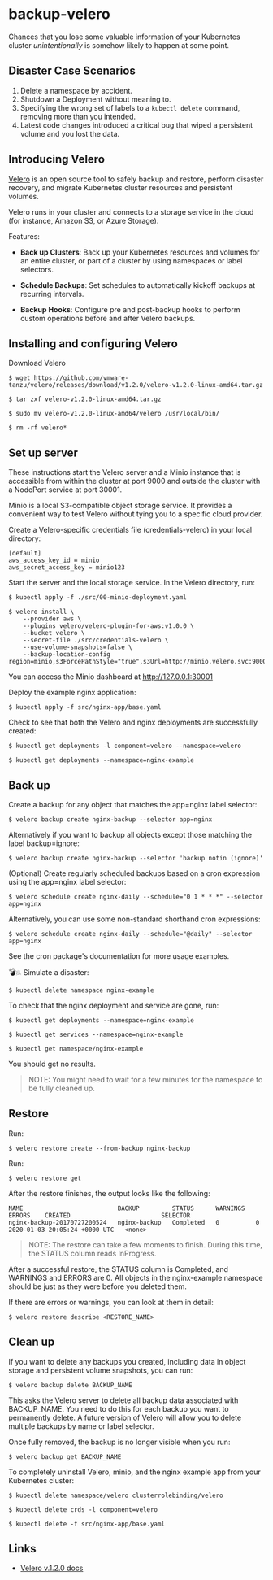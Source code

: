# backup-velero

Chances that you lose some valuable information of your Kubernetes cluster *unintentionally* is somehow likely to happen at some point.

## Disaster Case Scenarios

1. Delete a namespace by accident.
2. Shutdown a Deployment without meaning to.
3. Specifying the wrong set of labels to a `kubectl delete` command, removing more than you intended.
4. Latest code changes introduced a critical bug that wiped a persistent volume and you lost the data.

## Introducing Velero

[Velero](https://velero.io) is an open source tool to safely backup and restore, perform disaster recovery, and migrate Kubernetes cluster resources and persistent volumes.

Velero runs in your cluster and connects to a storage service in the cloud (for instance, Amazon S3, or Azure Storage).

Features:

- **Back up Clusters**: Back up your Kubernetes resources and volumes for an entire cluster, or part of a cluster by using namespaces or label selectors.

- **Schedule Backups**: Set schedules to automatically kickoff backups at recurring intervals.

- **Backup Hooks**: Configure pre and post-backup hooks to perform custom operations before and after Velero backups.

## Installing and configuring Velero

Download Velero

```
$ wget https://github.com/vmware-tanzu/velero/releases/download/v1.2.0/velero-v1.2.0-linux-amd64.tar.gz

$ tar zxf velero-v1.2.0-linux-amd64.tar.gz

$ sudo mv velero-v1.2.0-linux-amd64/velero /usr/local/bin/

$ rm -rf velero*
```

## Set up server

These instructions start the Velero server and a Minio instance that is accessible from within the cluster at port 9000 and outside the cluster with a NodePort service at port 30001.

Minio is a local S3-compatible object storage service. It provides a convenient way to test Velero without tying you to a specific cloud provider.

Create a Velero-specific credentials file (credentials-velero) in your local directory:

```
[default]
aws_access_key_id = minio
aws_secret_access_key = minio123
```

Start the server and the local storage service. In the Velero directory, run:

```
$ kubectl apply -f ./src/00-minio-deployment.yaml

$ velero install \
    --provider aws \
    --plugins velero/velero-plugin-for-aws:v1.0.0 \
    --bucket velero \
    --secret-file ./src/credentials-velero \
    --use-volume-snapshots=false \
    --backup-location-config region=minio,s3ForcePathStyle="true",s3Url=http://minio.velero.svc:9000
```

You can access the Minio dashboard at http://127.0.0.1:30001

Deploy the example nginx application:

```
$ kubectl apply -f src/nginx-app/base.yaml
```
Check to see that both the Velero and nginx deployments are successfully created:

```
$ kubectl get deployments -l component=velero --namespace=velero

$ kubectl get deployments --namespace=nginx-example
```

## Back up

Create a backup for any object that matches the app=nginx label selector:

```
$ velero backup create nginx-backup --selector app=nginx
```

Alternatively if you want to backup all objects except those matching the label backup=ignore:

```
$ velero backup create nginx-backup --selector 'backup notin (ignore)'
```

(Optional) Create regularly scheduled backups based on a cron expression using the app=nginx label selector:

```
$ velero schedule create nginx-daily --schedule="0 1 * * *" --selector app=nginx
```

Alternatively, you can use some non-standard shorthand cron expressions:

```
$ velero schedule create nginx-daily --schedule="@daily" --selector app=nginx
```

See the cron package's documentation for more usage examples.

 💣💥 Simulate a disaster:

```
$ kubectl delete namespace nginx-example
```

To check that the nginx deployment and service are gone, run:

```
$ kubectl get deployments --namespace=nginx-example

$ kubectl get services --namespace=nginx-example

$ kubectl get namespace/nginx-example
```
You should get no results.

> NOTE: You might need to wait for a few minutes for the namespace to be fully cleaned up.

## Restore
Run:

```
$ velero restore create --from-backup nginx-backup
```

Run:

```
$ velero restore get
```

After the restore finishes, the output looks like the following:

```
NAME                          BACKUP         STATUS      WARNINGS   ERRORS    CREATED                         SELECTOR
nginx-backup-20170727200524   nginx-backup   Completed   0          0         2020-01-03 20:05:24 +0000 UTC   <none>
```

> NOTE: The restore can take a few moments to finish. During this time, the STATUS column reads InProgress.

After a successful restore, the STATUS column is Completed, and WARNINGS and ERRORS are 0. All objects in the nginx-example namespace should be just as they were before you deleted them.

If there are errors or warnings, you can look at them in detail:

```
$ velero restore describe <RESTORE_NAME>
```

## Clean up

If you want to delete any backups you created, including data in object storage and persistent volume snapshots, you can run:

```
$ velero backup delete BACKUP_NAME
```

This asks the Velero server to delete all backup data associated with BACKUP_NAME. You need to do this for each backup you want to permanently delete. A future version of Velero will allow you to delete multiple backups by name or label selector.

Once fully removed, the backup is no longer visible when you run:

```
$ velero backup get BACKUP_NAME
```

To completely uninstall Velero, minio, and the nginx example app from your Kubernetes cluster:

```
$ kubectl delete namespace/velero clusterrolebinding/velero

$ kubectl delete crds -l component=velero

$ kubectl delete -f src/nginx-app/base.yaml
```

## Links
- [Velero v.1.2.0 docs](https://velero.io/docs/v1.2.0/contributions/minio/)